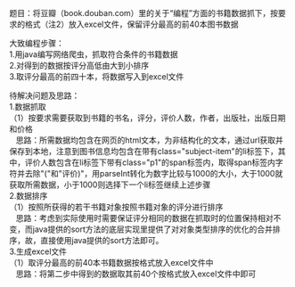  题目：将豆瓣（book.douban.com）里的关于“编程”方面的书籍数据抓下，按要求的格式（注2）放入excel文件，保留评分最高的前40本图书数据

大致编程步骤：  
1.用java编写网络爬虫，抓取符合条件的书籍数据  
2.对得到的数据按评分高低由大到小排序  
3.取评分最高的前四十本，将数据写入到excel文件  

待解决问题及思路：  
1.数据抓取  
（1）按要求需要获取到书籍的书名，评分，评价人数，作者，出版社，出版日期和价格  
    思路：所需数据均包含在网页的html文本，为非结构化的文本，通过url获取并保存到本地，注意到图书信息均包含在带有class="subject-item"的li标签下，其中，评价人数包含在li标签下带有class="p1"的span标签内，取得span标签内字符并去除"("和"评价)"，用parseInt转化为数字比较与1000的大小，大于1000就获取所需数据，小于1000则选择下一个li标签继续上述步骤  
2.数据排序  
（1）按照所获得的若干书籍对象按照书籍对象的评分进行排序  
    思路：考虑到实际使用时需要保证评分相同的数据在抓取时的位置保持相对不变，而java提供的sort方法的底层实现里提供了对对象类型排序的优化的合并排序，故，直接使用java提供的sort方法即可。  
3.生成excel文件  
（1）取评分最高的前40本书籍数据按格式放入excel文件中  
    思路：将第二步中得到的数据取其前40个按格式放入excel文件中即可  
